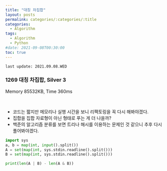 ```yaml
---
title: "대칭 차집합"
layout: posts
permalink: categories/:categories/:title
categories:
  - Algorithm
tags:
  - Algorithm
  - Python
#date: 2021-09-08T00:30:00
toc: true
---
```


`last update: 2021.09.08.WED` 

### 1269 대칭 차집합, Silver 3
Memory 85532KB, Time 360ms

<br>

* 코드는 짧지만 메모리나 실행 시간을 보니 리팩토링을 꼭 다시 해봐야겠다.
* 집합을 집합 자료형이 아닌 형태로 푸는 게 더 나을까?
* 백준의 알고리즘 분류를 보면 트리나 해시를 이용하는 문제인 것 같으니 추후 다시 풀어봐야겠다.


```python
import sys
a, b = map(int, input().split())
A = set(map(int, sys.stdin.readline().split()))
B = set(map(int, sys.stdin.readline().split()))

print(len(A | B) - len(A & B))
```